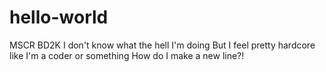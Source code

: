 # hello-world
MSCR BD2K
I don't know what the hell I'm doing
But I feel pretty hardcore like I'm a coder or something
How do I make a new line?!

